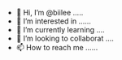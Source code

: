 - 👋 Hi, I’m @biilee .....
- 👀 I’m interested in ......
- 🌱 I’m currently learning ....
- 💞️ I’m looking to collaborat ....
- 📫 How to reach me ......

<!---
biilee/biilee is a ✨ special ✨ repository because its `README.md` (this file) appears on your GitHub profile.
You can click the Preview link to take a look at your changes.
--->
